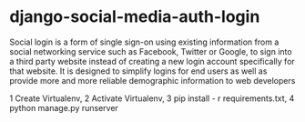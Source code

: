 # django-social-media-auth-login

Social login is a form of single sign-on using existing information from a social networking service such as Facebook, Twitter or Google, to sign into a third party website instead of creating a new login account specifically for that website. It is designed to simplify logins for end users as well as provide more and more reliable demographic information to web developers

1 Create Virtualenv,
2 Activate Virtualenv,
3 pip install - r requirements.txt,
4 python manage.py runserver


